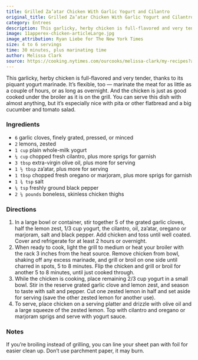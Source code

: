 ```yaml
---
title: Grilled Za’atar Chicken With Garlic Yogurt and Cilantro
original_title: Grilled Za’atar Chicken With Garlic Yogurt and Cilantro
category: Entrees
description: This garlicky, herby chicken is full-flavored and very tender, thanks to its piquant yogurt marinade. It’s flexible, too — marinate the meat for as little as a couple of hours, or as long as overnight.
image: 11apperex-chicken-articleLarge.jpg
image_attribution: Ryan Liebe for The New York Times
size: 4 to 6 servings
time: 30 minutes, plus marinating time
author: Melissa Clark
source: https://cooking.nytimes.com/ourcooks/melissa-clark/my-recipes?action=click&module=byline&region=recipe%20page
---
```


This garlicky, herby chicken is full-flavored and very tender, thanks to its piquant yogurt marinade. It’s flexible, too — marinate the meat for as little as a couple of hours, or as long as overnight. And the chicken is just as good cooked under the broiler as it is on the grill. You can serve this dish with almost anything, but it’s especially nice with pita or other flatbread and a big cucumber and tomato salad. 

### Ingredients

* `6` garlic cloves, finely grated, pressed, or minced
* `2` lemons, zested
* `1 cup` plain whole-milk yogurt
* `¼ cup` chopped fresh cilantro, plus more sprigs for garnish
* `3 tbsp` extra-virgin olive oil, plus more for serving
* `1 ½ tbsp` za’atar, plus more for serving
* `1 tbsp` chopped fresh oregano or marjoram, plus more sprigs for garnish
* `1 ¾ tsp` salt
* `¼ tsp` freshly ground black pepper
* `2 ¼ pounds` boneless, skinless chicken thighs

### Directions

1. In a large bowl or container, stir together 5 of the grated garlic cloves, half the lemon zest, 1/3 cup yogurt, the cilantro, oil, za’atar, oregano or marjoram, salt and black pepper. Add chicken and toss until well coated. Cover and refrigerate for at least 2 hours or overnight.
2. When ready to cook, light the grill to medium or heat your broiler with the rack 3 inches from the heat source. Remove chicken from bowl, shaking off any excess marinade, and grill or broil on one side until charred in spots, 5 to 8 minutes. Flip the chicken and grill or broil for another 5 to 8 minutes, until just cooked through.
3. While the chicken is cooking, place remaining 2/3 cup yogurt in a small bowl. Stir in the reserve grated garlic clove and lemon zest, and season to taste with salt and pepper. Cut one zested lemon in half and set aside for serving (save the other zested lemon for another use).
4. To serve, place chicken on a serving platter and drizzle with olive oil and a large squeeze of the zested lemon. Top with cilantro and oregano or marjoram sprigs and serve with yogurt sauce.

### Notes

If you’re broiling instead of grilling, you can line your sheet pan with foil for easier clean up. Don’t use parchment paper, it may burn.